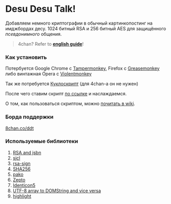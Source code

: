 # Desu Desu Talk!
Добавляем немного криптографии в обычный картинкопостинг на имджбордах десу. 1024 битный RSA и 256 битный AES для защищённого *псевдонимного* общения.

> 4chan? Refer to **[english guide](https://github.com/desudesutalk/desudesutalk/wiki/How-to-use-this-script)**!

### Как установить
Потербуется Google Chrome с [Tampermonkey](https://chrome.google.com/webstore/detail/tampermonkey/dhdgffkkebhmkfjojejmpbldmpobfkfo), Firefox с [Greasemonkey](https://addons.mozilla.org/firefox/addon/greasemonkey/) либо винтажная Opera c [Violentmonkey](https://addons.opera.com/ru/extensions/details/violent-monkey/)

Так же потребуется [Куклоскрипт](https://github.com/SthephanShinkufag/Dollchan-Extension-Tools) (для 4chan-а он не нужен)

После чего ставим скрипт [по ссылке](https://github.com/desudesutalk/desudesutalk/raw/master/ddt.user.js) и наслаждаемся.

О том, как пользоваться скриптом, можно [почитать в wiki](https://github.com/desudesutalk/desudesutalk/wiki/%D0%9A%D0%B0%D0%BA-%D0%BF%D0%BE%D0%BB%D1%8C%D0%B7%D0%BE%D0%B2%D0%B0%D1%82%D1%8C%D1%81%D1%8F).

### Борда поддержки
[8chan.co/ddt](https://8chan.co/ddt/)

### Используемые библиотеки
1. [RSA and jsbn](http://www-cs-students.stanford.edu/~tjw/jsbn/)
2. [sjcl](http://bitwiseshiftleft.github.io/sjcl/)
3. [rsa-sign](http://kjur.github.io/jsrsasign/)
4. [SHA256](https://github.com/oftn/common)
5. [pako](https://github.com/nodeca/pako)
6. [Zepto](http://zeptojs.com/)
7. [Identicon5](https://github.com/FrancisShanahan/Identicon5)
8. [UTF-8 array to DOMString and vice versa](https://developer.mozilla.org/en-US/docs/Web/JavaScript/Base64_encoding_and_decoding#Appendix.3A_Decode_a_Base64_string_to_Uint8Array_or_ArrayBuffer)
9. [highlight](https://github.com/isagalaev/highlight.js)

